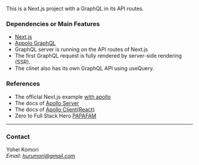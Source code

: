 This is a Next.js project with a GraphQL in its API routes. 
<html>
 <body>
<h3>Dependencies or Main Features</h3>
<ul>
  <li><a href="https://nextjs.org/" target="_blank">Next.js</a> 
<li><a href="https://www.apollographql.com/"  target="_blank">Appolo GraphQL</a> 
<li>GraphQL server is running on the API routes of Next.js
<li>The first GraphQL request is fully rendered by server-side rendering (SSR).
<li>The clinet also has its own GraphQL API using useQuery.
</ul>
<h3>References</h3>
<ul>
<li>The officlal Next.js example <a href="https://github.com/vercel/next.js/tree/canary/examples/with-apollo" target="_blank">with apollo </a>
<li>The docs of <a href="https://www.apollographql.com/docs/apollo-server/" target="_blank">Apollo Server</a>
<li>The docs of <a href="https://www.apollographql.com/docs/react/" target="_blank">Apollo Client(React)</a>
<li>Zero to Full Stack Hero <a href="https://www.papareact.com/course" target="_blank">PAPAFAM</a> 
</ul>
<hr>
<h3>Contact</h3>
Yohei Komori <br>
 <address>
  Email: <a href="mailto:hurumori@gmail.com">hurumori@gmail.com</a>
  </address>
  </body>
</html>
